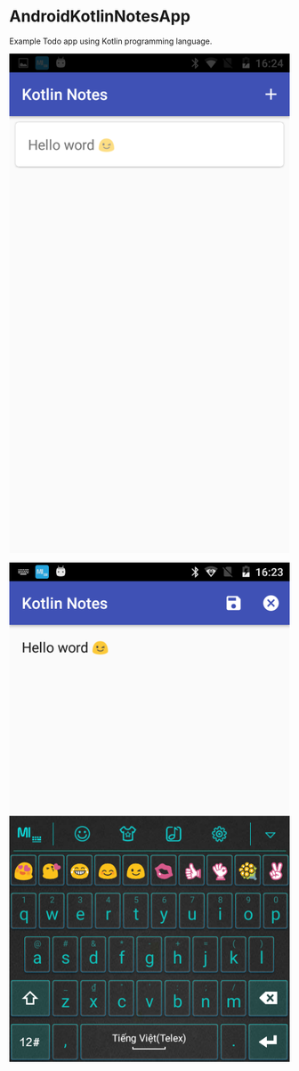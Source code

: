 # AndroidKotlinNotesApp
Example Todo app using Kotlin programming language.

![Notes List](https://github.com/dphans/AndroidKotlinNotesApp/blob/master/screenshots/notes_list.png?raw=true)

![New Note](https://github.com/dphans/AndroidKotlinNotesApp/blob/master/screenshots/write_note.png?raw=true)
